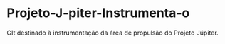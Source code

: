 # Projeto-J-piter-Instrumenta-o
GIt destinado à instrumentação da área de propulsão do Projeto Júpiter.
